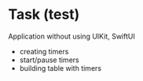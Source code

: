 # Task (test) 

Application without using UIKit, SwiftUI

- creating timers
- start/pause timers
- building table with timers
